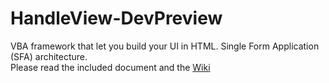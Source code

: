 # HandleView-DevPreview
VBA framework that let you build your UI in HTML. Single Form Application (SFA) architecture.  
Please read the included document and the <a href="https://github.com/apguerard/HandleView-DevPreview/wiki">Wiki</a>
